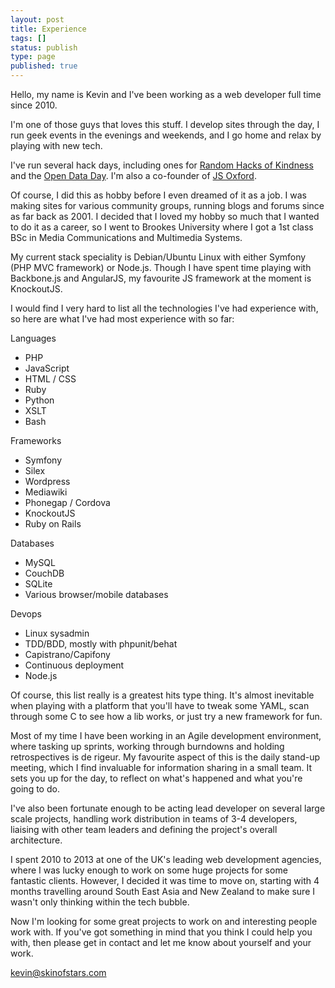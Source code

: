 ```yaml
---
layout: post
title: Experience
tags: []
status: publish
type: page
published: true
---
```

Hello, my name is Kevin and I've been working as a web developer full time since 2010. 

I'm one of those guys that loves this stuff. I develop sites through the day, I run geek events in the evenings and weekends, and I go home and relax by playing with new tech. 

I've run several hack days, including ones for [Random Hacks of Kindness](http://www.rhok.org) and the [Open Data Day](http://opendataday.org). I'm also a co-founder of [JS Oxford](http://jsoxford.com).

Of course, I did this as hobby before I even dreamed of it as a job. I was making sites for various community groups, running blogs and forums since as far back as 2001. I decided that I loved my hobby so much that I wanted to do it as a career, so I went to Brookes University where I got a 1st class BSc in Media Communications and Multimedia Systems. 

My current stack speciality is Debian/Ubuntu Linux with either Symfony (PHP MVC framework) or Node.js. Though I have spent time playing with Backbone.js and AngularJS, my favourite JS framework at the moment is KnockoutJS.

I would find I very hard to list all the technologies I've had experience with, so here are what I've had most experience with so far:

Languages

* PHP
* JavaScript
* HTML / CSS
* Ruby
* Python
* XSLT
* Bash

Frameworks

* Symfony
* Silex
* Wordpress
* Mediawiki
* Phonegap / Cordova
* KnockoutJS
* Ruby on Rails

Databases

* MySQL
* CouchDB
* SQLite
* Various browser/mobile databases

Devops

* Linux sysadmin
* TDD/BDD, mostly with phpunit/behat
* Capistrano/Capifony
* Continuous deployment
* Node.js

Of course, this list really is a greatest hits type thing. It's almost inevitable when playing with a platform that you'll have to tweak some YAML, scan through some C to see how a lib works, or just try a new framework for fun.

Most of my time I have been working in an Agile development environment, where tasking up sprints, working through burndowns and holding retrospectives is de rigeur. My favourite aspect of this is the daily stand-up meeting, which I find invaluable for information sharing in a small team. It sets you up for the day, to reflect on what's happened and what you're going to do.

I've also been fortunate enough to be acting lead developer on several large scale projects, handling work distribution in teams of 3-4 developers, liaising with other team leaders and defining the project's overall architecture.

I spent 2010 to 2013 at one of the UK's leading web development agencies, where I was lucky enough to work on some huge projects for some fantastic clients. However, I decided it was time to move on, starting with 4 months travelling around South East Asia and New Zealand to make sure I wasn't only thinking within the tech bubble.

Now I'm looking for some great projects to work on and interesting people work with. If you've got something in mind that you think I could help you with, then please get in contact and let me know about yourself and your work. 

[kevin@skinofstars.com](mailto:kevin@skinofstars.com)





